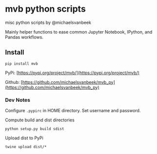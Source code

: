 # mvb python scripts

misc python scripts by @michaelsvanbeek

Mainly helper functions to ease common Jupyter Notebook, IPython, and Pandas workflows.

## Install

```
pip install mvb
```

PyPi: [https://pypi.org/project/mvb/](https://pypi.org/project/mvb/)

Github: [https://github.com/michaelsvanbeek/mvb_py](https://github.com/michaelsvanbeek/mvb_py)

### Dev Notes

Configure `.pypirc` in HOME directory.  Set username and password.

Compute build and dist directories
```
python setup.py build sdist
```

Upload dist to PyPi
```
twine upload dist/*
```
